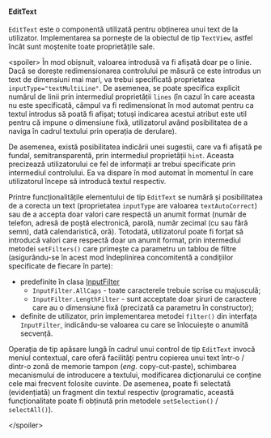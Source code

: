 #### EditText

`EditText` este o componentă utilizată pentru obținerea unui text de la
utilizator. Implementarea sa pornește de la obiectul de tip `TextView`,
astfel încât sunt moștenite toate proprietățile sale.

\<spoiler> În mod obișnuit, valoarea introdusă va fi afișată doar pe o
linie. Dacă se dorește redimensionarea controlului pe măsură ce este
introdus un text de dimensiuni mai mari, va trebui specificată
proprietatea `inputType="textMultiLine"`. De asemenea, se poate
specifica explicit numărul de linii prin intermediul proprietății
`lines` (în cazul în care aceasta nu este specificată, câmpul va fi
redimensionat în mod automat pentru ca textul introdus să poată fi
afișat; totuși indicarea acestui atribut este util pentru că impune o
dimensiune fixă, utilizatorul având posibilitatea de a naviga în cadrul
textului prin operația de derulare).

De asemenea, există posibilitatea indicării unei sugestii, care va fi
afișată pe fundal, semitransparentă, prin intermediul proprietății
`hint`. Aceasta precizează utilizatorului ce fel de informații ar trebui
specificate prin intermediul controlului. Ea va dispare în mod automat
în momentul în care utilizatorul începe să introducă textul respectiv.

Printre funcționalitățile elementului de tip `EditText` se numără și
posibilitatea de a corecta un text (proprietatea `inputType` are
valoarea `textAutoCorrect`) sau de a accepta doar valori care respectă
un anumit format (număr de telefon, adresă de poștă electronică, parolă,
număr zecimal (cu sau fără semn), dată calendaristică, oră). Totodată,
utilizatorul poate fi forțat să introducă valori care respectă doar un
anumit format, prin intermediul metodei `setFilters()` care primește ca
parametru un tablou de filtre (asigurându-se în acest mod îndeplinirea
concomitentă a condițiilor specificate de fiecare în parte):

-   predefinite în clasa
    [InputFilter](http:*developer.android.com/reference/android/text/InputFilter.html)
    -   `InputFilter.AllCaps` - toate caracterele trebuie scrise cu
        majusculă;
    -   `InputFilter.LengthFilter` - sunt acceptate doar șiruri de
        caractere care au o dimensiune fixă (precizată ca parametru în
        constructor);
-   definite de utilizator, prin implementarea metodei `filter()` din
    interfața `InputFilter`, indicându-se valoarea cu care se
    înlocuiește o anumită secvență.

Operația de tip apăsare lungă în cadrul unui control de tip `EditText`
invocă meniul contextual, care oferă facilități pentru copierea unui
text într-o / dintr-o zonă de memorie tampon (*eng.* copy-cut-paste),
schimbarea mecanismului de introducere a textului, modificarea
dicționarului ce conține cele mai frecvent folosite cuvinte. De
asemenea, poate fi selectată (evidențiată) un fragment din textul
respectiv (programatic, această funcționalitate poate fi obținută prin
metodele `setSelection()` / `selectAll()`).

\</spoiler>
